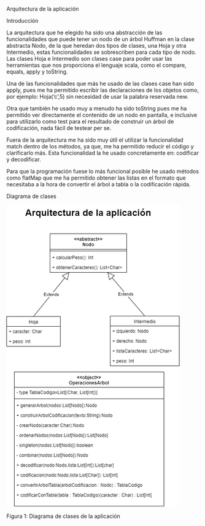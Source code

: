 Arquitectura de la aplicación

Introducción

La arquitectura que he elegido ha sido una abstracción de las funcionalidades
que puede tener un nodo de un árbol Huffman en la clase abstracta Nodo, de la
que heredan dos tipos de clases, una Hoja y otra Intermedio, estas
funcionalidades se sobrescriben para cada tipo de nodo. Las clases Hoja e
Intermedio son clases case para poder usar las herramientas que nos proporciona
el lenguaje scala, como el compare, equals, apply y toString.

Una de las funcionalidades que más he usado de las clases case han sido apply,
pues me ha permitido escribir las declaraciones de los objetos como, por
ejemplo: Hoja(‘c’,5) sin necesidad de usar la palabra reservada new.

Otra que también he usado muy a menudo ha sido toString pues me ha permitido ver
directamente el contenido de un nodo en pantalla, e inclusive para utilizarlo
como test para el resultado de construir un árbol de codificación, nada fácil de
testear per se.

Fuera de la arquitectura me ha sido muy útil el utilizar la funcionalidad match
dentro de los métodos, ya que, me ha permitido reducir el código y clarificarlo
más. Esta funcionalidad la he usado concretamente en: codificar y decodificar.

Para que la programación fuese lo más funcional posible he usado métodos como
flatMap que me ha permitido obtener las listas en el formato que necesitaba a la
hora de convertir el árbol a tabla o la codificación rápida.

Diagrama de clases

![](media/f9137d448245ff2d44945434849f01f5.png)

Figura 1: Diagrama de clases de la aplicación
